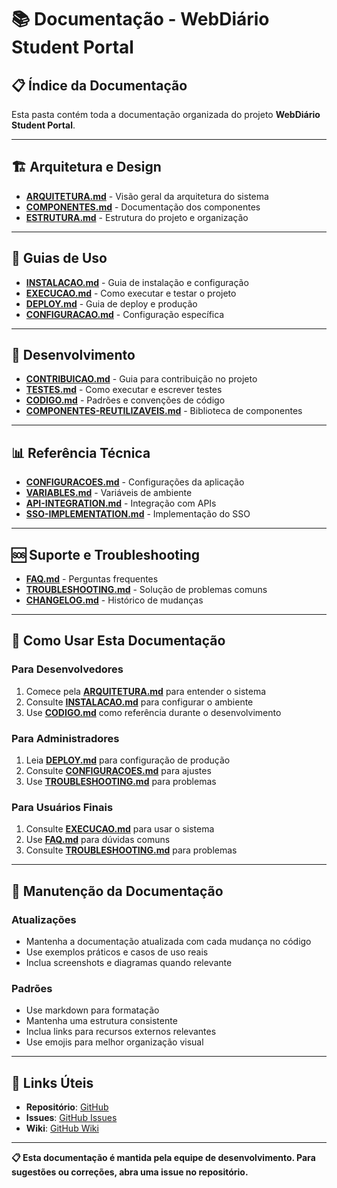 # 📚 Documentação - WebDiário Student Portal

## 📋 Índice da Documentação

Esta pasta contém toda a documentação organizada do projeto **WebDiário Student Portal**.

---

## 🏗️ **Arquitetura e Design**
- **[ARQUITETURA.md](./ARQUITETURA.md)** - Visão geral da arquitetura do sistema
- **[COMPONENTES.md](./COMPONENTES.md)** - Documentação dos componentes
- **[ESTRUTURA.md](./ESTRUTURA.md)** - Estrutura do projeto e organização

---

## 🚀 **Guias de Uso**
- **[INSTALACAO.md](./INSTALACAO.md)** - Guia de instalação e configuração
- **[EXECUCAO.md](./EXECUCAO.md)** - Como executar e testar o projeto
- **[DEPLOY.md](./DEPLOY.md)** - Guia de deploy e produção
- **[CONFIGURACAO.md](./CONFIGURACAO.md)** - Configuração específica

---

## 🔧 **Desenvolvimento**
- **[CONTRIBUICAO.md](./CONTRIBUICAO.md)** - Guia para contribuição no projeto
- **[TESTES.md](./TESTES.md)** - Como executar e escrever testes
- **[CODIGO.md](./CODIGO.md)** - Padrões e convenções de código
- **[COMPONENTES-REUTILIZAVEIS.md](./COMPONENTES-REUTILIZAVEIS.md)** - Biblioteca de componentes

---

## 📊 **Referência Técnica**
- **[CONFIGURACOES.md](./CONFIGURACOES.md)** - Configurações da aplicação
- **[VARIABLES.md](./VARIABLES.md)** - Variáveis de ambiente
- **[API-INTEGRATION.md](./API-INTEGRATION.md)** - Integração com APIs
- **[SSO-IMPLEMENTATION.md](./SSO-IMPLEMENTATION.md)** - Implementação do SSO

---

## 🆘 **Suporte e Troubleshooting**
- **[FAQ.md](./FAQ.md)** - Perguntas frequentes
- **[TROUBLESHOOTING.md](./TROUBLESHOOTING.md)** - Solução de problemas comuns
- **[CHANGELOG.md](./CHANGELOG.md)** - Histórico de mudanças

---

## 🎯 **Como Usar Esta Documentação**

### **Para Desenvolvedores**
1. Comece pela **[ARQUITETURA.md](./ARQUITETURA.md)** para entender o sistema
2. Consulte **[INSTALACAO.md](./INSTALACAO.md)** para configurar o ambiente
3. Use **[CODIGO.md](./CODIGO.md)** como referência durante o desenvolvimento

### **Para Administradores**
1. Leia **[DEPLOY.md](./DEPLOY.md)** para configuração de produção
2. Consulte **[CONFIGURACOES.md](./CONFIGURACOES.md)** para ajustes
3. Use **[TROUBLESHOOTING.md](./TROUBLESHOOTING.md)** para problemas

### **Para Usuários Finais**
1. Consulte **[EXECUCAO.md](./EXECUCAO.md)** para usar o sistema
2. Use **[FAQ.md](./FAQ.md)** para dúvidas comuns
3. Consulte **[TROUBLESHOOTING.md](./TROUBLESHOOTING.md)** para problemas

---

## 📝 **Manutenção da Documentação**

### **Atualizações**
- Mantenha a documentação atualizada com cada mudança no código
- Use exemplos práticos e casos de uso reais
- Inclua screenshots e diagramas quando relevante

### **Padrões**
- Use markdown para formatação
- Mantenha uma estrutura consistente
- Inclua links para recursos externos relevantes
- Use emojis para melhor organização visual

---

## 🔗 **Links Úteis**

- **Repositório**: [GitHub](https://github.com/webdiario/app-webdiario-student-portal)
- **Issues**: [GitHub Issues](https://github.com/webdiario/app-webdiario-student-portal/issues)
- **Wiki**: [GitHub Wiki](https://github.com/webdiario/app-webdiario-student-portal/wiki)

---

**📋 Esta documentação é mantida pela equipe de desenvolvimento. Para sugestões ou correções, abra uma issue no repositório.**
